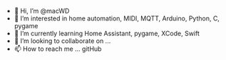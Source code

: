 - 👋 Hi, I’m @macWD
- 👀 I’m interested in home automation, MIDI, MQTT, Arduino, Python, C, pygame
- 🌱 I’m currently learning Home Assistant, pygame, XCode, Swift
- 💞️ I’m looking to collaborate on ...
- 📫 How to reach me ... gitHub

<!---
macWD/macWD is a ✨ special ✨ repository because its `README.md` (this file) appears on your GitHub profile.
You can click the Preview link to take a look at your changes.
--->

